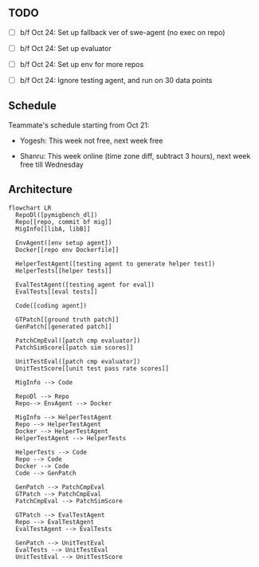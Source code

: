 ## TODO

- [ ] b/f Oct 24: Set up fallback ver of swe-agent (no exec on repo)

- [ ] b/f Oct 24: Set up evaluator

- [ ] b/f Oct 24: Set up env for more repos

- [ ] b/f Oct 24: Ignore testing agent, and run on 30 data points

## Schedule

Teammate's schedule starting from Oct 21:

- Yogesh: This week not free, next week free

- Shanru: This week online (time zone diff, subtract 3 hours), next week free till Wednesday

## Architecture

```mermaid
flowchart LR
  RepoDl([pymigbench_dl])
  Repo[[repo, commit bf mig]]
  MigInfo[[libA, libB]]
  
  EnvAgent([env setup agent])
  Docker[[repo env Dockerfile]]

  HelperTestAgent([testing agent to generate helper test])
  HelperTests[[helper tests]]
  
  EvalTestAgent([testing agent for eval])
  EvalTests[[eval tests]]

  Code([coding agent])
  
  GTPatch[[ground truth patch]]
  GenPatch[[generated patch]]

  PatchCmpEval([patch cmp evaluator])
  PatchSimScore[[patch sim scores]]

  UnitTestEval([patch cmp evaluator])
  UnitTestScore[[unit test pass rate scores]]

  MigInfo --> Code 

  RepoDl --> Repo 
  Repo--> EnvAgent --> Docker

  MigInfo --> HelperTestAgent 
  Repo --> HelperTestAgent
  Docker --> HelperTestAgent
  HelperTestAgent --> HelperTests
  
  HelperTests --> Code
  Repo --> Code
  Docker --> Code
  Code --> GenPatch 

  GenPatch --> PatchCmpEval
  GTPatch --> PatchCmpEval
  PatchCmpEval --> PatchSimScore

  GTPatch --> EvalTestAgent
  Repo --> EvalTestAgent
  EvalTestAgent --> EvalTests

  GenPatch --> UnitTestEval
  EvalTests --> UnitTestEval
  UnitTestEval --> UnitTestScore
  
```
